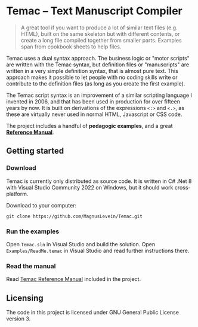 # Temac – Text Manuscript Compiler
> A great tool if you want to produce a lot of similar text files (e.g. HTML), built on the same skeleton but with different contents, or create a long file compiled together from smaller parts. Examples span from cookbook sheets to help files.

Temac uses a dual syntax approach. The business logic or "motor scripts" are written with the Temac syntax, but definition files or "manuscripts" are written in a very simple definition syntax, that is almost pure text. This approach makes it possible to let people with no coding skills write or contribute to the definition files (as long as you create the first example).

The Temac script syntax is an improvement of a similar scripting language I invented in 2006, and that has been used in production for over fifteen years by now. It is built on derivations of the expressions `<:>` and `<.>`, as these are virtually never used in normal HTML, Javascript or CSS code.

The project includes a handful of **pedagogic examples**, and a great **[Reference Manual](MANUAL.md)**.


## Getting started

### Download

Temac is currently only distributed as source code. It is written in C# .Net 8 with Visual Studio Community 2022 on Windows, but it should work cross-platform.

Download to your computer:
```shell
git clone https://github.com/MagnusLevein/Temac.git
```

### Run the examples
Open `Temac.sln` in Visual Studio and build the solution. Open `Examples/ReadMe.temac` in Visual Studio and read further instructions there.

### Read the manual
Read [Temac Reference Manual](MANUAL.md) included in the project.


## Licensing

The code in this project is licensed under GNU General Public License version 3.
